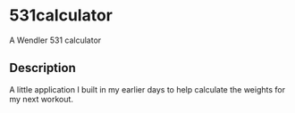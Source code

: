 # 531calculator
A Wendler 531 calculator

## Description

A little application I built in my earlier days to help calculate the weights for my next workout. 
